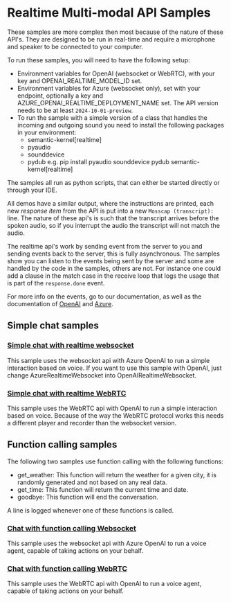 # Realtime Multi-modal API Samples

These samples are more complex then most because of the nature of these API's. They are designed to be run in real-time and require a microphone and speaker to be connected to your computer.

To run these samples, you will need to have the following setup:

- Environment variables for OpenAI (websocket or WebRTC), with your key and OPENAI_REALTIME_MODEL_ID set.
- Environment variables for Azure (websocket only), set with your endpoint, optionally a key and AZURE_OPENAI_REALTIME_DEPLOYMENT_NAME set. The API version needs to be at least `2024-10-01-preview`.
- To run the sample with a simple version of a class that handles the incoming and outgoing sound you need to install the following packages in your environment:
  - semantic-kernel[realtime]
  - pyaudio
  - sounddevice
  - pydub
    e.g. pip install pyaudio sounddevice pydub semantic-kernel[realtime]

The samples all run as python scripts, that can either be started directly or through your IDE.

All demos have a similar output, where the instructions are printed, each new *response item* from the API is put into a new `Mosscap (transcript):` line. The nature of these api's is such that the transcript arrives before the spoken audio, so if you interrupt the audio the transcript will not match the audio.

The realtime api's work by sending event from the server to you and sending events back to the server, this is fully asynchronous. The samples show you can listen to the events being sent by the server and some are handled by the code in the samples, others are not. For instance one could add a clause in the match case in the receive loop that logs the usage that is part of the `response.done` event.

For more info on the events, go to our documentation, as well as the documentation of [OpenAI](https://platform.openai.com/docs/guides/realtime) and [Azure](https://learn.microsoft.com/en-us/azure/ai-services/openai/realtime-audio-quickstart?tabs=keyless%2Cmacos&pivots=programming-language-python).

## Simple chat samples

### [Simple chat with realtime websocket](./simple_realtime_chat_websocket.py)

This sample uses the websocket api with Azure OpenAI to run a simple interaction based on voice. If you want to use this sample with OpenAI, just change AzureRealtimeWebsocket into OpenAIRealtimeWebsocket.

### [Simple chat with realtime WebRTC](./simple_realtime_chat_webrtc.py)

This sample uses the WebRTC api with OpenAI to run a simple interaction based on voice. Because of the way the WebRTC protocol works this needs a different player and recorder than the websocket version.

## Function calling samples

The following two samples use function calling with the following functions:

- get_weather: This function will return the weather for a given city, it is randomly generated and not based on any real data.
- get_time: This function will return the current time and date.
- goodbye: This function will end the conversation.

A line is logged whenever one of these functions is called.

### [Chat with function calling Websocket](./realtime_agent_with_function_calling_websocket.py)

This sample uses the websocket api with Azure OpenAI to run a voice agent, capable of taking actions on your behalf.

### [Chat with function calling WebRTC](./realtime_agent_with_function_calling_webrtc.py)

This sample uses the WebRTC api with OpenAI to run a voice agent, capable of taking actions on your behalf.
